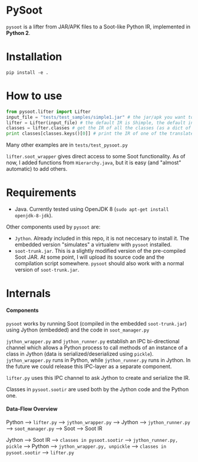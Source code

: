 PySoot
======

`pysoot` is a lifter from JAR/APK files to a Soot-like Python IR, implemented in **Python 2**.

# Installation
`pip install -e .`

# How to use
```Python 2
from pysoot.lifter import Lifter
input_file = "tests/test_samples/simple1.jar" # the jar/apk you want to analyze
lifter = Lifter(input_file) # the default IR is Shimple, the default input_format is jar
classes = lifter.classes # get the IR of all the classes (as a dict of classes)
print classes[classes.keys()[0]] # print the IR of one of the translated classes
```

Many other examples are in `tests/test_pysoot.py`

`lifter.soot_wrapper` gives direct access to some Soot functionality.
As of now, I added functions from `Hierarchy.java`, but it is easy (and "almost" automatic) to add others.

# Requirements
* Java. Currently tested using OpenJDK 8 (`sudo apt-get install openjdk-8-jdk`).

Other components used by `pysoot` are:
* `Jython`. Already included in this repo, it is not neccesary to install it. The embedded version "simulates" a virtualenv with `pysoot` installed.
* `soot-trunk.jar`. This is a slightly modified version of the pre-compiled Soot JAR. At some point, I will upload its source code and the compilation script somewhere.
`pysoot` should also work with a normal version of `soot-trunk.jar`.

# Internals
#### Components
`pysoot` works by running Soot (compiled in the embedded `soot-trunk.jar`) using Jython (embedded) and the code in `soot_manager.py`

`jython_wrapper.py` and `jython_runner.py` establish an IPC bi-directional channel which allows a Python process to call methods of an instance of a class in Jython (data is serialized/deserialized using `pickle`).
`jython_wrapper.py` runs in Python, while `jython_runner.py` runs in Jython.
In the future we could release this IPC-layer as a separate component.

`lifter.py` uses this IPC channel to ask Jython to create and serialize the IR.

Classes in `pysoot.sootir` are used both by the Jython code and the Python one.

#### Data-Flow Overview
Python --> `lifter.py` --> `jython_wrapper.py` --> Jython --> `jython_runner.py` --> `soot_manager.py` --> Soot --> Soot IR

Jython --> Soot IR --> `classes in pysoot.sootir` --> `jython_runner.py, pickle` --> Python --> `jython_wrapper.py, unpickle` --> `classes in pysoot.sootir` --> `lifter.py`


